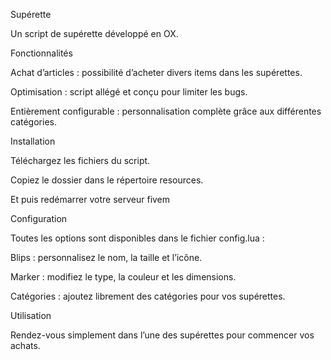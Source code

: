 Supérette

Un script de supérette développé en OX.

Fonctionnalités

Achat d’articles : possibilité d’acheter divers items dans les supérettes.

Optimisation : script allégé et conçu pour limiter les bugs.

Entièrement configurable : personnalisation complète grâce aux différentes catégories.

Installation

Téléchargez les fichiers du script.

Copiez le dossier dans le répertoire resources.

Et puis redémarrer votre serveur fivem 

Configuration

Toutes les options sont disponibles dans le fichier config.lua :

Blips : personnalisez le nom, la taille et l’icône.

Marker : modifiez le type, la couleur et les dimensions.

Catégories : ajoutez librement des catégories pour vos supérettes.

Utilisation

Rendez-vous simplement dans l’une des supérettes pour commencer vos achats.
